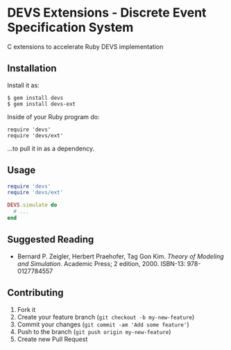 # DEVS Extensions - Discrete Event Specification System

C extensions to accelerate Ruby DEVS implementation

## Installation

Install it as:

    $ gem install devs
    $ gem install devs-ext

Inside of your Ruby program do:

    require 'devs'
    require 'devs/ext'

...to pull it in as a dependency.

## Usage

```ruby
require 'devs'
require 'devs/ext'

DEVS.simulate do
  # ...
end
```

## Suggested Reading

* Bernard P. Zeigler, Herbert Praehofer, Tag Gon Kim. *Theory of Modeling and Simulation*. Academic Press; 2 edition, 2000. ISBN-13: 978-0127784557

## Contributing

1. Fork it
2. Create your feature branch (`git checkout -b my-new-feature`)
3. Commit your changes (`git commit -am 'Add some feature'`)
4. Push to the branch (`git push origin my-new-feature`)
5. Create new Pull Request
